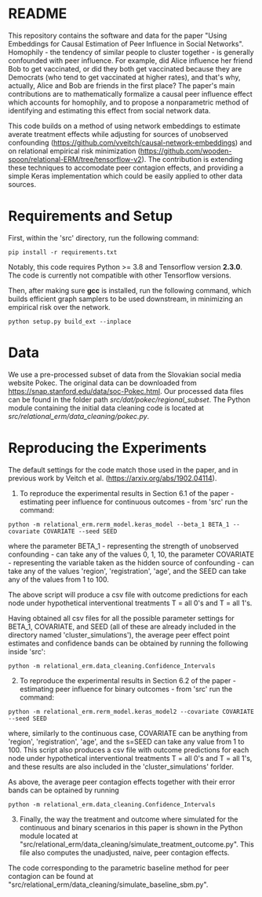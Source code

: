 # README

This repository contains the software and data for the paper "Using Embeddings for Causal Estimation of Peer Influence in Social Networks". Homophily - the tendency of similar people to cluster together - is generally confounded with peer influence. For example, did Alice influence her friend Bob to get vaccinated, or did they both get vaccinated because they are Democrats (who tend to get vaccinated at higher rates), and that's why, actually, Alice and Bob are friends in the first place? The paper's main contributions are to mathematically formalize a causal peer influence effect which accounts for homophily, and to propose a nonparametric method of identifying and estimating this effect from social network data. 


This code builds on a method of using network embeddings to estimate averate treatment effects while adjusting for sources of unobserved confounding (https://github.com/vveitch/causal-network-embeddings) and on relational empirical risk minimization (https://github.com/wooden-spoon/relational-ERM/tree/tensorflow-v2). The contribution is extending these techniques to accomodate peer contagion effects, and providing a simple Keras implementation which could be easily applied to other data sources. 

# Requirements and Setup

First, within the 'src' directory, run the following command:

```
pip install -r requirements.txt
```

Notably, this code requires Python >= 3.8 and Tensorflow version **2.3.0**. The code is currently not compatible with other Tensorflow versions. 

Then, after making sure **gcc** is installed, run the following command, which builds efficient graph samplers to be used downstream, in minimizing an empirical risk over the network. 

```
python setup.py build_ext --inplace
```


# Data

We use a pre-processed subset of data from the Slovakian social media website Pokec. The original data can be downloaded from https://snap.stanford.edu/data/soc-Pokec.html. Our processed data files can be found in the folder path *src/dat/pokec/regional_subset*. The Python module containing the initial data cleaning code is located at *src/relational_erm/data_cleaning/pokec.py*. 

# Reproducing the Experiments


The default settings for the code match those used in the paper, and in previous work by Veitch et al. (https://arxiv.org/abs/1902.04114). 

1. To reproduce the experimental results in Section 6.1 of the paper - estimating peer influence for continuous outcomes - from 'src' run the command:

```
python -m relational_erm.rerm_model.keras_model --beta_1 BETA_1 --covariate COVARIATE --seed SEED
```

where the parameter BETA_1 - representing the strength of unobserved confounding - can take any of the values 0, 1, 10, the parameter COVARIATE - representing the variable taken as the hidden source of confounding - can take any of the values 'region', 'registration', 'age', and the SEED can take any of the values from 1 to 100. 

The above script will produce a csv file with outcome predictions for each node under hypothetical interventional treatments T = all 0's and T = all 1's. 

Having obtained all csv files for all the possible parameter settings for BETA_1, COVARIATE, and SEED (all of these are already included in the directory named 'cluster_simulations'), the average peer effect point estimates and confidence bands can be obtained by running the following inside 'src':

```
python -m relational_erm.data_cleaning.Confidence_Intervals 
```


2. To reproduce the experimental results in Section 6.2 of the paper - estimating peer influence for binary outcomes - from 'src' run the command:


```
python -m relational_erm.rerm_model.keras_model2 --covariate COVARIATE --seed SEED
```

where, similarly to the continuous case, COVARIATE can be anything from 'region', 'registration', 'age', and the s=SEED can take any value from 1 to 100. This script also produces a csv file with outcome predictions for each node under hypothetical interventional treatments T = all 0's and T = all 1's, and these results are also included in the 'cluster_simulations' forlder. 

As above, the average peer contagion effects together with their error bands can be optained by running 

```
python -m relational_erm.data_cleaning.Confidence_Intervals 
```

3. Finally, the way the treatment and outcome where simulated for the continuous and binary scenarios in this paper is shown in the Python module located at "src/relational_erm/data_cleaning/simulate_treatment_outcome.py". This file also computes the unadjusted, naive, peer contagion effects. 

The code corresponding to the parametric baseline method for peer contagion can be found at "src/relational_erm/data_cleaning/simulate_baseline_sbm.py". 

